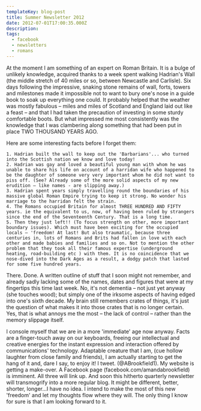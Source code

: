 ```yaml
---
templateKey: blog-post
title: Summer Newsletter 2012
date: 2012-07-01T17:00:35.000Z
description:
tags:
  - facebook
  - newsletters
  - romans
---
```


At the moment I am something of an expert on Roman Britain. It is a bulge of unlikely knowledge, acquired thanks to a week spent walking Hadrian's Wall (the middle stretch of 40 miles or so, between Newcastle and Carlisle). Six days following the impressive, snaking stone remains of wall, forts, towers and milestones made it impossible not to want to bury one's nose in a guide book to soak up everything one could. It probably helped that the weather was mostly fabulous – miles and miles of Scotland and England laid out like a feast – and that I had taken the precaution of investing in some sturdy comfortable boots. But what impressed me most consistently was the knowledge that I was clambering along something that had been put in place TWO THOUSAND YEARS AGO.

<!--more-->

Here are some interesting facts before I forget them:

    1. Hadrian built the wall to keep out the 'Barbarians'... who turned into the Scottish nation we know and love today!
    2. Hadrian was gay and loved a beautiful young man with whom he was unable to share his life on account of a harridan wife who happened to be the daughter of someone very very important whom he did not want to piss off. (See? Already some of the more solid aspects of my new erudition – like names - are slipping away.)
    3. Hadrian spent years simply travelling round the boundaries of his massive global Roman Empire trying to keep it strong. No wonder his marriage to the harridan felt the strain.
    4. The Romans occupied Britain for almost THREE HUNDRED AND FIFTY years. ie the equivalent to us, now, of having been ruled by strangers since the end of the Seventeenth Century. That is a long time.
    5. Then they just left!! (To focus strength on other, more important boundary issues). Which must have been exciting for the occupied locals – 'freedom! At last! But also traumatic, because three centuries in, lots of Romans and Brits had fallen in love with each other and made babies and families and so on. Not to mention the other problem that they took all their famous expertise (underground heating, road-building etc ) with them. It is no coincidence that we nose-dived into the Dark Ages as a result, a dodgy patch that lasted for some five hundred years.

There. Done. A written outline of stuff that I soon might not remember, and already sadly lacking some of the names, dates and figures that were at my fingertips this time last week. No, it's not dementia – not just yet anyway (she touches wood); but simply one of the irksome aspects of having edged into one's sixth decade. My brain still remembers crates of things, it's just the question of what makes it into those crates that is no longer certain. Yes, that is what annoys me the most – the lack of control – rather than the memory slippage itself.

I console myself that we are in a more 'immediate' age now anyway. Facts are a finger-touch away on our keyboards, freeing our intellectual and creative energies for the instant expression and interaction offered by communications' technology. Adaptable creature that I am, (cue hollow laughter from close family and friends), I am actually starting to get the hang of it and, dare I say, to enjoy it! I tweet. (@ABrookfield1). My website is getting a make-over. A Facebook page (facebook.com/amandabrookfield) is imminent. All three will link up. And soon this hitherto quarterly newsletter will transmogrify into a more regular blog. It might be different, better, shorter, longer…I have no idea. I intend to make the most of this new 'freedom' and let my thoughts flow where they will. The only thing I know for sure is that I am looking forward to it.
